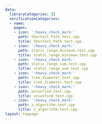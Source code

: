 ```yaml
---
data:
  libraryCategories: []
  verificationCategories:
  - name: .
    pages:
    - icon: ':heavy_check_mark:'
      path: Shortest_Path.test.cpp
      title: Shortest_Path.test.cpp
    - icon: ':heavy_check_mark:'
      path: static_range_minimum.test.cpp
      title: static_range_minimum.test.cpp
    - icon: ':heavy_check_mark:'
      path: static_range_sum.test.cpp
      title: static_range_sum.test.cpp
    - icon: ':heavy_check_mark:'
      path: tree_diameter.test.cpp
      title: tree_diameter.test.cpp
    - icon: ':heavy_check_mark:'
      path: unionfind.test.cpp
      title: unionfind.test.cpp
    - icon: ':heavy_check_mark:'
      path: z_algorithm.test.cpp
      title: z_algorithm.test.cpp
layout: toppage
---
```

